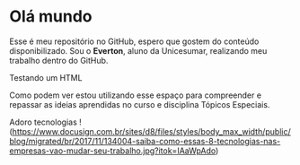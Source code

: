 # Olá mundo
Esse é meu repositório no GitHub, espero que gostem do conteúdo disponibilizado.
Sou o **Everton**, aluno da Unicesumar, realizando meu trabalho dentro do GitHub.
<p>Testando um HTML</p> Como podem ver estou utilizando esse espaço para 
compreender e repassar as ideias aprendidas no curso e disciplina Tópicos Especiais.

Adoro tecnologias !(https://www.docusign.com.br/sites/d8/files/styles/body_max_width/public/blog/migrated/br/2017/11/134004-saiba-como-essas-8-tecnologias-nas-empresas-vao-mudar-seu-trabalho.jpg?itok=IAaWpAdo)



